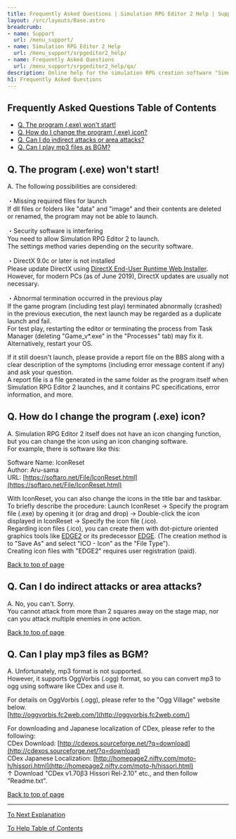 ```yaml
---
title: Frequently Asked Questions | Simulation RPG Editor 2 Help | Support | Omoshiro Game Shrine
layout: /src/layouts/Base.astro
breadcrumb:
- name: Support
  url: /menu_support/
- name: Simulation RPG Editor 2 Help
  url: /menu_support/srpgeditor2_help/
- name: Frequently Asked Questions
  url: /menu_support/srpgeditor2_help/qa/
description: Online help for the simulation RPG creation software "Simulation RPG Editor 2". "Frequently Asked Questions".
h1: Frequently Asked Questions
---
```


<a name="TOP"></a>

## Frequently Asked Questions Table of Contents

- [Q. The program (.exe) won't start!](#Q1)
- [Q. How do I change the program (.exe) icon?](#Q2)
- [Q. Can I do indirect attacks or area attacks?](#Q3)
- [Q. Can I play mp3 files as BGM?](#Q4)

<a name="Q1"></a>

## Q. The program (.exe) won't start!

A. The following possibilities are considered:  

・Missing required files for launch  
If dll files or folders like "data" and "image" and their contents are deleted or renamed, the program may not be able to launch.  

・Security software is interfering  
You need to allow Simulation RPG Editor 2 to launch.  
The settings method varies depending on the security software.  

・DirectX 9.0c or later is not installed  
Please update DirectX using [DirectX End-User Runtime Web Installer](https://www.microsoft.com/ja-jp/download/details.aspx?id=35).  
However, for modern PCs (as of June 2019), DirectX updates are usually not necessary.  

・Abnormal termination occurred in the previous play  
If the game program (including test play) terminated abnormally (crashed) in the previous execution, the next launch may be regarded as a duplicate launch and fail.  
For test play, restarting the editor or terminating the process from Task Manager (deleting "Game_v*.exe" in the "Processes" tab) may fix it.  
Alternatively, restart your OS.  

If it still doesn't launch, please provide a report file on the BBS along with a clear description of the symptoms (including error message content if any) and ask your question.  
A report file is a file generated in the same folder as the program itself when Simulation RPG Editor 2 launches, and it contains PC specifications, error information, and more.  

<a name="Q2"></a>

## Q. How do I change the program (.exe) icon?

A. Simulation RPG Editor 2 itself does not have an icon changing function, but you can change the icon using an icon changing software.  
For example, there is software like this:  
  
Software Name: IconReset  
Author: Aru-sama  
URL: [https://softaro.net/File/IconReset.html](https://softaro.net/File/IconReset.html)  
  
With IconReset, you can also change the icons in the title bar and taskbar.  
To briefly describe the procedure: Launch IconReset → Specify the program file (.exe) by opening it (or drag and drop) → Double-click the icon displayed in IconReset → Specify the icon file (.ico).  
Regarding icon files (.ico), you can create them with dot-picture oriented graphics tools like [EDGE2](http://takabosoft.com/edge2/) or its predecessor [EDGE](http://takabosoft.com/edge/). (The creation method is to "Save As" and select "ICO - Icon" as the "File Type").  
Creating icon files with "EDGE2" requires user registration (paid).  

[Back to top of page](#TOP)

<a name="Q3"></a>

## Q. Can I do indirect attacks or area attacks?

A. No, you can't. Sorry.  
You cannot attack from more than 2 squares away on the stage map, nor can you attack multiple enemies in one action.  

[Back to top of page](#TOP)

<a name="Q4"></a>

## Q. Can I play mp3 files as BGM?

A. Unfortunately, mp3 format is not supported.  
However, it supports OggVorbis (.ogg) format, so you can convert mp3 to ogg using software like CDex and use it.  
  
For details on OggVorbis (.ogg), please refer to the "Ogg Village" website below.  
[http://oggvorbis.fc2web.com/](http://oggvorbis.fc2web.com/)  
  
For downloading and Japanese localization of CDex, please refer to the following:  
CDex Download: [http://cdexos.sourceforge.net/?q=download](http://cdexos.sourceforge.net/?q=download)  
CDex Japanese Localization: [http://homepage2.nifty.com/moto-h/hissori.html](http://homepage2.nifty.com/moto-h/hissori.html)  
↑ Download "CDex v1.70β3 Hissori Rel-2.10" etc., and then follow "Readme.txt".  

[Back to top of page](#TOP)


---

  

[To Next Explanation](../distribution/)

[To Help Table of Contents](../)